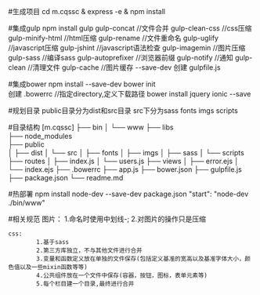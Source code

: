 #生成项目
    cd m.cqssc & express -e & npm install

#集成gulp
    npm install gulp 
                gulp-concat                         //文件合并
                gulp-clean-css                      //css压缩
                gulp-minify-html                    //html压缩
                gulp-rename                         //文件重命名
                gulp-uglify                         //javascript压缩
                gulp-jshint                         //javascript语法检查
                gulp-imagemin                       //图片压缩
                gulp-sass                           //编译sass
                gulp-autoprefixer                   //浏览器前缀
                gulp-notify                         //通知
                gulp-clean                          //清理文件
                gulp-cache                          //图片缓存
            --save-dev
    创建 gulpfile.js

#集成bower
    npm install --save-dev
    bower init      
    创建 .bowerrc                                   //指定directory,定义下载路径
    bower install jquery ionic --save

#规划目录
    public目录分为dist和src目录
    src下分为sass fonts imgs scripts

#目录结构
    [m.cqssc]
        ├── bin
        │   └── www
        ├── libs  
        ├── node_modules                                                                      
        ├── public                                        
        │   ├── dist
        │   └── src
        │       ├── fonts
        │       ├── imgs
        │       ├── sass
        │       └── scripts
        ├── routes
        │   ├── index.js
        │   └── users.js
        ├── views
        │   ├── error.ejs
        │   └── index.ejs
        ├── .bowerrc
        ├── app.js
        ├── bower.json
        ├── gulpfile.js                                       
        ├── package.json
        └── readme.md


#热部署
    npm install node-dev --save-dev
    package.json  "start": "node-dev ./bin/www"


#相关规范
    图片：
            1.命名时使用中划线-;
            2.对图片的操作只是压缩

    css:    
            1.基于sass 
            2.第三方库独立，不与其他文件进行合并
            3.变量和函数定义放在单独的文件保存(包括定义基准的宽高以及基准字体大小，颜色值以及一些mixin函数等等)
            4.公共组件放在一个文件中保存(容器，按钮，图标，表单元素等)
            5.每个栏目建一个目录,最终进行合并        
